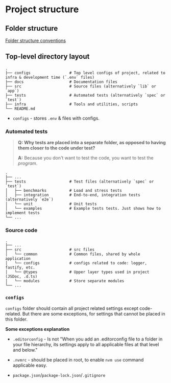 # Project structure

## Folder structure

[Folder structure conventions](https://github.com/kriasoft/Folder-Structure-Conventions/blob/master/README.md)

## Top-level directory layout

    .
    ├── configs                 # Top level configs of project, related to infra & development time (`.env` files)
    ├── docs                    # Documentation files
    ├── src                     # Source files (alternatively `lib` or `app`)
    ├── tests                   # Automated tests (alternatively `spec` or `test`)
    ├── infra                   # Tools and utilities, scripts
    └── README.md

- `configs` - stores `.env` & files with configs.

### Automated tests

> **Q: Why tests are placed into a separate folder, as opposed to having them closer to the code under test?**
>
> **A:** Because you don't want to test the code, you want to test the _program_.

    .
    ├── ...
    ├── tests                   # Test files (alternatively `spec` or `test`)
    │   ├── benchmarks          # Load and stress tests
    │   ├── integration         # End-to-end, integration tests (alternatively `e2e`)
    │   └── unit                # Unit tests
    │   └── examples            # Example tests tests. Just shows how to implement tests
    └── ...

### Source code

    .
    ├── ...
    ├── src                     # src files
    │   └── common              # Common files, shared by whole application
    │   └── configs             # configs related to code: logger, fastify, etc.
    │   └── @types              # Upper layer types used in project (JSDoc, .d.ts)
    │   └── modules             # Store separate modules
    └── ...

### `configs`

`configs` folder should contain all project related settings except code-related.
But there are some exceptions, for settings that cannot be placed in this folder.

<strong>Some exceptions explanation</strong>

- `.editorconfig` - Is not "When you add an .editorconfig file to a folder in your file hierarchy, its settings apply to all applicable files at that level and below."

- `.nvmrc` - should be placed in root, to enable `nvm use` command applicable easy.

- `package.json`/`package-lock.json`/`.gitignore`
